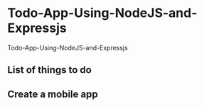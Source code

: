 # Todo-App-Using-NodeJS-and-Expressjs
Todo-App-Using-NodeJS-and-Expressjs
## List of things to do
## Create a mobile app

